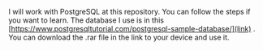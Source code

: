 I will work with PostgreSQL at this repository. You can follow the steps if you want to learn. The database I use is in this [https://www.postgresqltutorial.com/postgresql-sample-database/](link) . You can download the .rar file in the link to your device and use it.
